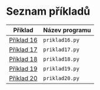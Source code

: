 # Seznam příkladů

|Příklad | Název programu |
|---|---|
| [Příklad 16](priklad16.md) | `priklad16.py`| 
| [Příklad 17](priklad17.md) | `priklad17.py`|
| [Příklad 18](priklad18.md) | `priklad18.py`|
| [Příklad 19](priklad19.md) | `priklad19.py`|
| [Příklad 20](priklad20.md) | `priklad20.py`|
